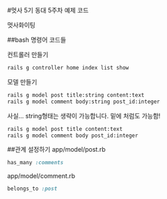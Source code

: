 #멋사 5기 동대 5주차 예제 코드

멋사화이팅

##bash 명령어 코드들

컨트롤러 만들기
```sh
rails g controller home index list show
```
모델 만들기
```sh
rails g model post title:string content:text
rails g model comment body:string post_id:integer
```
사실... string형태는 생략이 가능합니다. 밑에 처럼도 가능함!
```sh
rails g model post title content:text
rails g model comment body post_id:integer
```
##관계 설정하기
app/model/post.rb
```ruby
has_many :comments
```
app/model/comment.rb
```ruby
belongs_to :post
```


